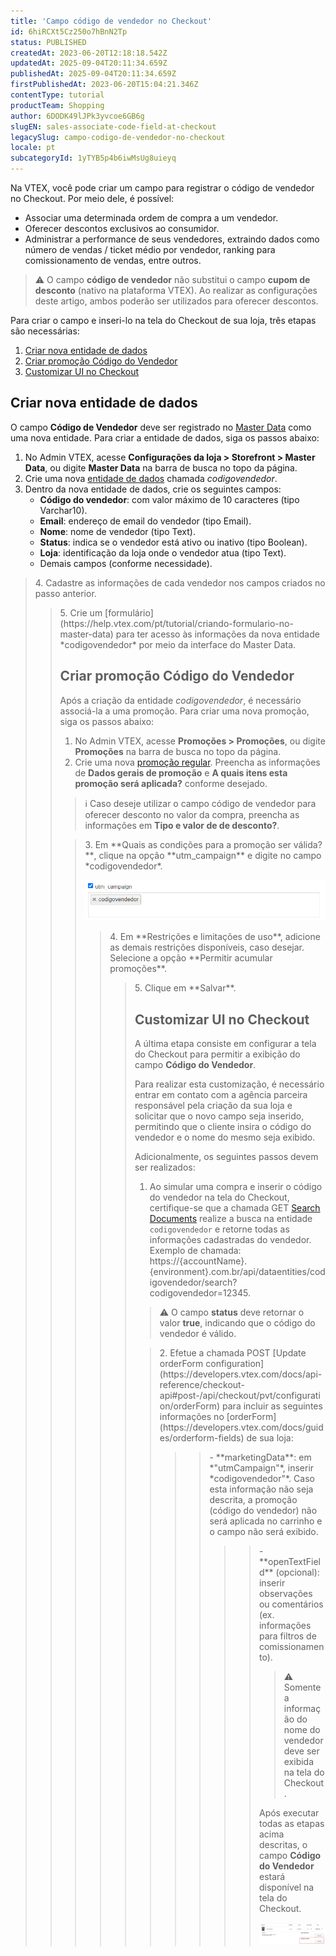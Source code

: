 ```yaml
---
title: 'Campo código de vendedor no Checkout'
id: 6hiRCXt5Cz250o7hBnN2Tp
status: PUBLISHED
createdAt: 2023-06-20T12:18:18.542Z
updatedAt: 2025-09-04T20:11:34.659Z
publishedAt: 2025-09-04T20:11:34.659Z
firstPublishedAt: 2023-06-20T15:04:21.346Z
contentType: tutorial
productTeam: Shopping
author: 6DODK49lJPk3yvcoe6GB6g
slugEN: sales-associate-code-field-at-checkout
legacySlug: campo-codigo-de-vendedor-no-checkout
locale: pt
subcategoryId: 1yTYB5p4b6iwMsUg8uieyq
---
```


Na VTEX, você pode criar um campo para registrar o código de vendedor no Checkout. Por meio dele, é possível:
- Associar uma determinada ordem de compra a um vendedor.
- Oferecer descontos exclusivos ao consumidor.
- Administrar a performance de seus vendedores, extraindo dados como número de vendas / ticket médio por vendedor, ranking para comissionamento de vendas, entre outros.

> ⚠️ O campo **código de vendedor** não substitui o campo **cupom de desconto** (nativo na plataforma VTEX). Ao realizar as configurações deste artigo, ambos poderão ser utilizados para oferecer descontos.

Para criar o campo e inseri-lo na tela do Checkout de sua loja, três etapas são necessárias:

1. [Criar nova entidade de dados](#criar-nova-entidade-de-dados)
2. [Criar promoção Código do Vendedor](#criar-promocao-codigo-do-vendedor)
3. [Customizar UI no Checkout](#customizar-ui-no-checkout)

## Criar nova entidade de dados

O campo **Código de Vendedor** deve ser registrado no [Master Data](https://help.vtex.com/pt/tutorial/master-data--4otjBnR27u4WUIciQsmkAw) como uma nova entidade. Para criar a entidade de dados, siga os passos abaixo:

1. No Admin VTEX, acesse **Configurações da loja > Storefront > Master Data**, ou digite **Master Data** na barra de busca no topo da página.
2. Crie uma nova [entidade de dados](https://help.vtex.com/pt/tutorial/criando-entidade-de-dados--tutorials_1265#como-configurar) chamada *codigovendedor*.
3. Dentro da nova entidade de dados, crie os seguintes campos:
    - **Código do vendedor**: com valor máximo de 10 caracteres (tipo Varchar10).
    - **Email**: endereço de email do vendedor (tipo Email).
    - **Nome**: nome de vendedor (tipo Text).
    - **Status**: indica se o vendedor está ativo ou inativo (tipo Boolean).
    - **Loja**: identificação da loja onde o vendedor atua (tipo Text).
    - Demais campos (conforme necessidade).

<blockquote><ui>4. Cadastre as informações de cada vendedor nos campos criados no passo anterior.</ui>

<blockquote><ui>5. Crie um [formulário](https://help.vtex.com/pt/tutorial/criando-formulario-no-master-data) para ter acesso às informações da nova entidade *codigovendedor* por meio da interface do Master Data.</ui>

## Criar promoção Código do Vendedor

Após a criação da entidade *codigovendedor*, é necessário associá-la a uma promoção. Para criar uma nova promoção, siga os passos abaixo:

1. No Admin VTEX, acesse **Promoções > Promoções**, ou digite **Promoções** na barra de busca no topo da página.
2. Crie uma nova [promoção regular](https://help.vtex.com/pt/tracks/promocoes--6asfF1vFYiZgTQtOzwJchR/7FjbeZdE2KMwk5L1t98pZI). Preencha as informações de **Dados gerais de promoção** e **A quais itens esta promoção será aplicada?** conforme desejado.

> ℹ️ Caso deseje utilizar o campo código de vendedor para oferecer desconto no valor da compra, preencha as informações em **Tipo e valor de de desconto?**.

<blockquote><ui>3. Em **Quais as condições para a promoção ser válida?**, clique na opção **utm_campaign** e digite no campo *codigovendedor*.</ui>

![utm campaign codigovendedor](https://raw.githubusercontent.com/vtexdocs/help-center-content/refs/heads/main/docs/pt/tutorials/promo%C3%A7%C3%B5es-e-taxas/promo%C3%A7%C3%B5es/campo-codigo-de-vendedor-no-checkout_1.PNG)

<blockquote><ui>4. Em **Restrições e limitações de uso**, adicione as demais restrições disponíveis, caso desejar. Selecione a opção **Permitir acumular promoções**.</ui>

<blockquote><ui>5. Clique em **Salvar**.</ui>

## Customizar UI no Checkout

A última etapa consiste em configurar a tela do Checkout para permitir a exibição do campo **Código do Vendedor**. 

Para realizar esta customização, é necessário entrar em contato com a agência parceira responsável pela criação da sua loja e solicitar que o novo campo seja inserido, permitindo que o cliente insira o código do vendedor e o nome do mesmo seja exibido. 

Adicionalmente, os seguintes passos devem ser realizados:

1. Ao simular uma compra e inserir o código do vendedor na tela do Checkout, certifique-se que a chamada GET [Search Documents](https://developers.vtex.com/docs/api-reference/master-data-api-v2#get-/api/dataentities/-dataEntityName-/search) realize a busca na entidade `codigovendedor` e retorne todas as informações cadastradas do vendedor. Exemplo de chamada: https://{accountName}.{environment}.com.br/api/dataentities/codigovendedor/search?codigovendedor=12345.

> ⚠️ O campo **status** deve retornar o valor **true**, indicando que o código do vendedor é válido.

<blockquote><ui>2. Efetue a chamada POST [Update orderForm configuration](https://developers.vtex.com/docs/api-reference/checkout-api#post-/api/checkout/pvt/configuration/orderForm) para incluir as seguintes informações no [orderForm](https://developers.vtex.com/docs/guides/orderform-fields) de sua loja</ui>:

<blockquote><blockquote>- **marketingData**: em *"utmCampaign"*, inserir *codigovendedor"*. Caso esta informação não seja descrita, a promoção (código do vendedor) não será aplicada no carrinho e o campo não será exibido.

<blockquote><blockquote>- **openTextField** (opcional): inserir observações ou comentários (ex. informações para filtros de comissionamento).

> ⚠️ Somente a informação do nome do vendedor deve ser exibida na tela do Checkout.

Após executar todas as etapas acima descritas, o campo **Código do Vendedor** estará disponível na tela do Checkout.

![Código do vendedor](https://raw.githubusercontent.com/vtexdocs/help-center-content/refs/heads/main/docs/pt/tutorials/promo%C3%A7%C3%B5es-e-taxas/promo%C3%A7%C3%B5es/campo-codigo-de-vendedor-no-checkout_2.png)
